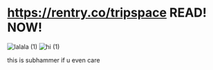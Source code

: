 # https://rentry.co/tripspace READ! NOW!

![lalala (1)](https://github.com/noxiousvoid/noxiousvoid/assets/139924655/3ba12065-9bd3-42bb-b479-4caf3305554e)
![hi (1)](https://github.com/noxiousvoid/noxiousvoid/assets/139924655/067fccac-b30c-4f93-9cd9-d53e52ad9537)

this is subhammer if u even care
